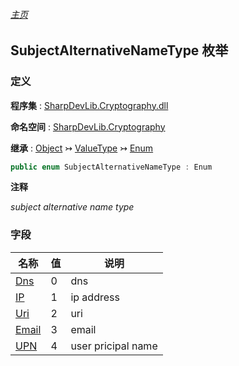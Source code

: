 ###### [主页](./Index.md "主页")

## SubjectAlternativeNameType 枚举

### 定义

**程序集** : [SharpDevLib.Cryptography.dll](./SharpDevLib.Cryptography.assembly.md "SharpDevLib.Cryptography.dll")

**命名空间** : [SharpDevLib.Cryptography](./SharpDevLib.Cryptography.namespace.md "SharpDevLib.Cryptography")

**继承** : [Object](https://learn.microsoft.com/en-us/dotnet/api/system.object "Object") ↣ [ValueType](https://learn.microsoft.com/en-us/dotnet/api/system.valuetype "ValueType") ↣ [Enum](https://learn.microsoft.com/en-us/dotnet/api/system.enum "Enum")

``` csharp
public enum SubjectAlternativeNameType : Enum
```

**注释**

*subject alternative name type*


### 字段

|名称|值|说明|
|---|---|---|
|[Dns](./SharpDevLib.Cryptography.SubjectAlternativeNameType.Dns.md "Dns")|0|dns|
|[IP](./SharpDevLib.Cryptography.SubjectAlternativeNameType.IP.md "IP")|1|ip address|
|[Uri](./SharpDevLib.Cryptography.SubjectAlternativeNameType.Uri.md "Uri")|2|uri|
|[Email](./SharpDevLib.Cryptography.SubjectAlternativeNameType.Email.md "Email")|3|email|
|[UPN](./SharpDevLib.Cryptography.SubjectAlternativeNameType.UPN.md "UPN")|4|user pricipal name|



